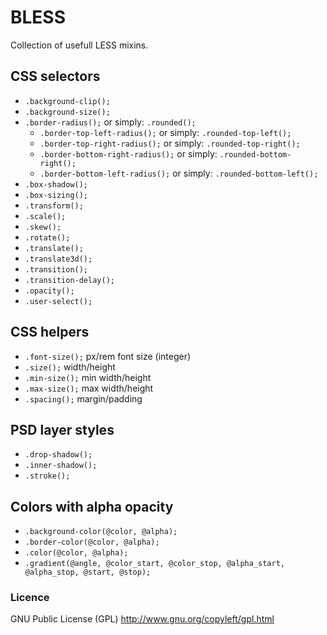 # BLESS
Collection of usefull LESS mixins.

## CSS selectors
* `.background-clip();`
* `.background-size();`
* `.border-radius();` or simply: `.rounded();`
  * `.border-top-left-radius();` or simply: `.rounded-top-left();`
  * `.border-top-right-radius();` or simply: `.rounded-top-right();`
  * `.border-bottom-right-radius();` or simply: `.rounded-bottom-right();`
  * `.border-bottom-left-radius();` or simply: `.rounded-bottom-left();`
* `.box-shadow();`
* `.box-sizing();`
* `.transform();`
* `.scale();`
* `.skew();`
* `.rotate();`
* `.translate();`
* `.translate3d();`
* `.transition();`
* `.transition-delay();`
* `.opacity();`
* `.user-select();`

## CSS helpers
* `.font-size();` px/rem font size (integer)
* `.size();` width/height
* `.min-size();` min width/height
* `.max-size();` max width/height
* `.spacing();` margin/padding

## PSD layer styles
* `.drop-shadow();`
* `.inner-shadow();`
* `.stroke();`

## Colors with alpha opacity
* `.background-color(@color, @alpha);`
* `.border-color(@color, @alpha);`
* `.color(@color, @alpha);`
* `.gradient(@angle, @color_start, @color_stop, @alpha_start, @alpha_stop, @start, @stop);`

### Licence
GNU Public License (GPL) http://www.gnu.org/copyleft/gpl.html